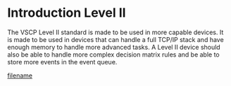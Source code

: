 # Introduction Level II

The VSCP Level II standard is made to be used in more capable devices. It is made to be used in devices that can handle a full TCP/IP stack and have enough memory to handle more advanced tasks. A Level II device should also be able to handle more complex decision matrix rules and be able to store more events in the event queue.



[filename](./bottom_copyright.md ':include')